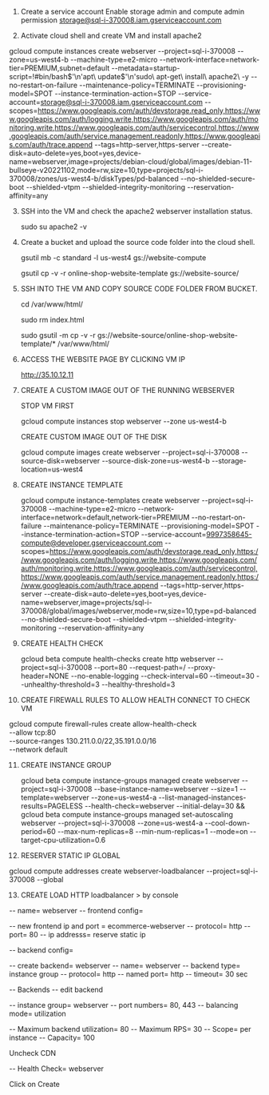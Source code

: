 1. Create a service account
   Enable storage admin and compute admin permission
   storage@sql-i-370008.iam.gserviceaccount.com

2. Activate cloud shell and create VM and install apache2 

gcloud compute instances create webserver --project=sql-i-370008 --zone=us-west4-b --machine-type=e2-micro --network-interface=network-tier=PREMIUM,subnet=default --metadata=startup-script=\!\#bin/bash$'\n'apt\ update$'\n'sudo\ apt-get\ install\ apache2\ -y --no-restart-on-failure --maintenance-policy=TERMINATE --provisioning-model=SPOT --instance-termination-action=STOP --service-account=storage@sql-i-370008.iam.gserviceaccount.com --scopes=https://www.googleapis.com/auth/devstorage.read_only,https://www.googleapis.com/auth/logging.write,https://www.googleapis.com/auth/monitoring.write,https://www.googleapis.com/auth/servicecontrol,https://www.googleapis.com/auth/service.management.readonly,https://www.googleapis.com/auth/trace.append --tags=http-server,https-server --create-disk=auto-delete=yes,boot=yes,device-name=webserver,image=projects/debian-cloud/global/images/debian-11-bullseye-v20221102,mode=rw,size=10,type=projects/sql-i-370008/zones/us-west4-b/diskTypes/pd-balanced --no-shielded-secure-boot --shielded-vtpm --shielded-integrity-monitoring --reservation-affinity=any


3. SSH into the VM and check the apache2 webserver installation status.
   
   sudo su
   apache2 -v
   

4. Create a bucket and upload the source code folder into the cloud shell.

   gsutil mb -c standard -l us-west4 gs://website-compute

   gsutil cp -v -r online-shop-website-template gs://website-source/

5. SSH INTO THE VM AND COPY SOURCE CODE FOLDER FROM BUCKET.

   cd /var/www/html/
   
   sudo rm index.html

   sudo gsutil -m cp -v -r gs://website-source/online-shop-website-template/* /var/www/html/

6. ACCESS THE WEBSITE PAGE BY CLICKING VM IP
    
   http://35.10.12.11

7. CREATE A CUSTOM IMAGE OUT OF THE RUNNING WEBSERVER

   STOP VM FIRST

   gcloud compute instances stop webserver --zone us-west4-b

   CREATE CUSTOM IMAGE OUT OF THE DISK

   gcloud compute images create webserver --project=sql-i-370008 --source-disk=webserver --source-disk-zone=us-west4-b --storage-location=us-west4


8. CREATE INSTANCE TEMPLATE


   gcloud compute instance-templates create webserver --project=sql-i-370008 --machine-type=e2-micro --network-interface=network=default,network-tier=PREMIUM --no-restart-on-failure --maintenance-policy=TERMINATE --provisioning-model=SPOT --instance-termination-action=STOP --service-account=9997358645-compute@developer.gserviceaccount.com --scopes=https://www.googleapis.com/auth/devstorage.read_only,https://www.googleapis.com/auth/logging.write,https://www.googleapis.com/auth/monitoring.write,https://www.googleapis.com/auth/servicecontrol,https://www.googleapis.com/auth/service.management.readonly,https://www.googleapis.com/auth/trace.append --tags=http-server,https-server --create-disk=auto-delete=yes,boot=yes,device-name=webserver,image=projects/sql-i-370008/global/images/webserver,mode=rw,size=10,type=pd-balanced --no-shielded-secure-boot --shielded-vtpm --shielded-integrity-monitoring --reservation-affinity=any


9. CREATE HEALTH CHECK

   gcloud beta compute health-checks create http webserver --project=sql-i-370008 --port=80 --request-path=/ --proxy-header=NONE --no-enable-logging --check-interval=60 --timeout=30 --unhealthy-threshold=3 --healthy-threshold=3


10. CREATE FIREWALL RULES TO ALLOW HEALTH CONNECT TO CHECK VM
 
   gcloud compute firewall-rules create allow-health-check \
        --allow tcp:80 \
        --source-ranges 130.211.0.0/22,35.191.0.0/16 \
        --network default

11. CREATE INSTANCE GROUP

    gcloud beta compute instance-groups managed create webserver --project=sql-i-370008 --base-instance-name=webserver --size=1 --template=webserver --zone=us-west4-a --list-managed-instances-results=PAGELESS --health-check=webserver --initial-delay=30 
    && gcloud beta compute instance-groups managed set-autoscaling webserver --project=sql-i-370008 --zone=us-west4-a --cool-down-period=60 --max-num-replicas=8 --min-num-replicas=1 --mode=on --target-cpu-utilization=0.6


12. RESERVER STATIC IP GLOBAL

   gcloud compute addresses create webserver-loadbalancer --project=sql-i-370008 --global


13. CREATE LOAD HTTP loadbalancer > by console

-- name= webserver
-- frontend config=

-- new frontend ip and port = ecommerce-webserver
-- protocol= http 
-- port= 80
-- ip addresss= reserve static ip

-- backend config=

-- create backend= webserver
-- name= webserver
-- backend type= instance group
-- protocol= http
-- named port= http
-- timeout= 30 sec

-- Backends
-- edit backend

-- instance group= webserver
-- port numbers= 80, 443
-- balancing mode= utilization

-- Maximum backend utilization= 80
-- Maximum RPS= 30
-- Scope= per instance
-- Capacity= 100

Uncheck CDN


-- Health Check= webserver

Click on Create




